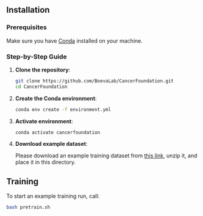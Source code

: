 ## Installation

### Prerequisites

Make sure you have [Conda](https://docs.conda.io/projects/conda/en/latest/user-guide/install/index.html) installed on your machine.

### Step-by-Step Guide

1. **Clone the repository**:

   ```bash
   git clone https://github.com/BoevaLab/CancerFoundation.git
   cd CancerFoundation
   ```
2. **Create the Conda environment**:
   ```bash
   conda env create -f environment.yml
   ```
3. **Activate environment**:
   ```bash
   conda activate cancerfoundation
   ```
4. **Download example dataset**:

   Please download an example training dataset from [this link](https://polybox.ethz.ch/index.php/s/ANH0oCX4Mkw4Nos), unzip it, and place it in this directory.

## Training

To start an example training run, call:
```bash
bash pretrain.sh
```
